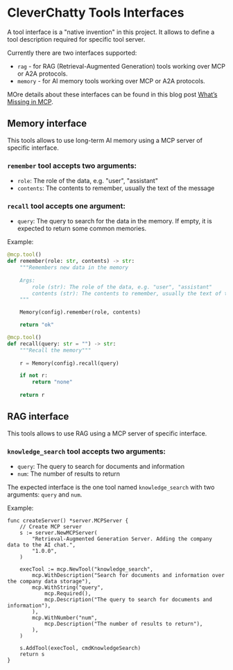 # CleverChatty Tools Interfaces

A tool interface is a "native invention" in this project. It allows to define a tool description required for specific tool server.

Currently there are two interfaces supported:
- `rag` - for RAG (Retrieval-Augmented Generation) tools working over MCP or A2A protocols.
- `memory` - for AI memory tools working over MCP or A2A protocols.

MOre details about these interfaces can be found in this blog post [What’s Missing in MCP](https://gelembjuk.com/blog/post/mcp_missings/).

## Memory interface

This tools allows to use long-term AI memory using a MCP server of specific interface.

### `remember` tool accepts two arguments:
- `role`: The role of the data, e.g. "user", "assistant"
- `contents`: The contents to remember, usually the text of the message

### `recall` tool accepts one argument:
- `query`: The query to search for the data in the memory. If empty, it is expected to return some common memories.

Example:

```python
@mcp.tool()
def remember(role: str, contents) -> str:
    """Remembers new data in the memory
    
    Args:
        role (str): The role of the data, e.g. "user", "assistant"
        contents (str): The contents to remember, usually the text of the message
    """

    Memory(config).remember(role, contents)

    return "ok"

@mcp.tool()
def recall(query: str = "") -> str:
    """Recall the memory"""
    
    r = Memory(config).recall(query)

    if not r:
        return "none"
    
    return r
```

## RAG interface

This tools allows to use RAG using a MCP server of specific interface.

### `knowledge_search` tool accepts two arguments:
- `query`: The query to search for documents and information
- `num`: The number of results to return

The expected interface is the one tool named `knowledge_search` with two arguments: `query` and `num`. 

Example:

```golang
func createServer() *server.MCPServer {
	// Create MCP server
	s := server.NewMCPServer(
		"Retrieval-Augmented Generation Server. Adding the company data to the AI chat.",
		"1.0.0",
	)

	execTool := mcp.NewTool("knowledge_search",
		mcp.WithDescription("Search for documents and information over the company data storage"),
		mcp.WithString("query",
			mcp.Required(),
			mcp.Description("The query to search for documents and information"),
		),
		mcp.WithNumber("num",
			mcp.Description("The number of results to return"),
		),
	)

	s.AddTool(execTool, cmdKnowledgeSearch)
	return s
}
```